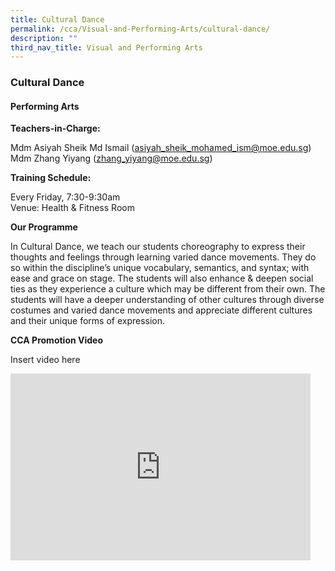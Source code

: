```yaml
---
title: Cultural Dance
permalink: /cca/Visual-and-Performing-Arts/cultural-dance/
description: ""
third_nav_title: Visual and Performing Arts
---
```

### Cultural Dance

#### Performing Arts

**Teachers-in-Charge:**

Mdm Asiyah Sheik Md Ismail ([asiyah\_sheik\_mohamed\_ism@moe.edu.sg](mailto:asiyah_sheik_mohamed_ism@moe.edu.sg))  
Mdm Zhang Yiyang ([zhang\_yiyang@moe.edu.sg](mailto:zhang_yiyang@moe.edu.sg))  

**Training Schedule:**

Every Friday, 7:30-9:30am  
Venue: Health &amp; Fitness Room


**Our Programme**

In Cultural Dance, we teach our students choreography to express their thoughts and feelings through learning varied dance movements. They do so within the discipline’s unique vocabulary, semantics, and syntax; with ease and grace on stage. The students will also enhance &amp; deepen social ties as they experience a culture which may be different from their own.&nbsp;The students will have a&nbsp;deeper understanding of other cultures through diverse costumes and varied dance movements and&nbsp;appreciate different cultures and their unique forms of expression.

**CCA Promotion Video**

Insert video here

<iframe allowfullscreen="true" height="299" width="480" frameborder="0" src="https://docs.google.com/presentation/d/e/2PACX-1vQ-k8AGxlObMqW_ujzn36CWypQ1qXwyPSGH5PDLw6y86982phZS3A5Ygf9BHus8TpjDFmH-BvaGFXkC/embed?start=false&amp;loop=false&amp;delayms=5000"></iframe>